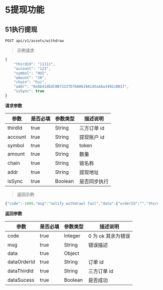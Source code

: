 # 5提现功能

## 51执行提现

`POST api/v1/assets/withdraw`

> 示例请求

```javascript
{
    "thirdId": "11111",
    "account": "123",
    "symbol": "HUI",
    "amount": "20",
    "chain": "hui",
    "addr": "0xAb41dEdC0B7333fD76A0619A145a4Aa3492cB017",
    "isSync": true
}
```
**请求参数**

| **参数** | **是否必填** | **参数类型** | **描述说明** |
| -------- | ------------ | ------------ | ------------ |
| thirdId  | true         | String       | 三方订单 id  |
| account   | true         | String       | 提现账户 id  |
| symbol   | true         | String       | token        |
| amount   | true         | String       | 数量         |
| chain    | true         | String       | 链名称       |
| addr     | true         | String       | 提现地址     |
| isSync   | true         | Boolean      | 是否同步执行 |


> 返回示例

```javascript
{"code":-1000,"msg":"notify withdrawl fail","data":{"orderId":"","thirdId":"11111","sucess":false}}
```

**返回参数**

| **参数**    | **是否必填** | **参数类型** | **描述说明**       |
| ----------- | ------------ | ------------ | ------------------ |
| code        | true         | Integer      | 0 为 ok 其余为错误 |
| msg         | true         | String       | 错误描述           |
| data        | true         | Object       |                    |
| dataOrderId | true         | String       | 订单 id            |
| dataThirdId | true         | String       | 三方订单 id        |
| dataSucess  | true         | Boolean      | 是否成功           |

